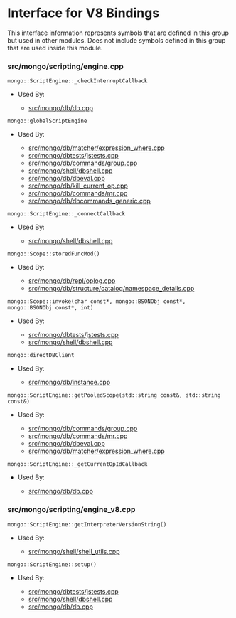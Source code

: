 
# Interface for V8 Bindings
This interface information represents symbols that are defined in this group but used in other modules.  Does not include symbols defined in this group that are used inside this module.

### src/mongo/scripting/engine.cpp

<div></div>

    mongo::ScriptEngine::_checkInterruptCallback

- Used By:

    - [src/mongo/db/db.cpp](../../../../process\_management/mongos\_and\_mongod\_mains)

<div></div>

    mongo::globalScriptEngine

- Used By:

    - [src/mongo/db/matcher/expression\_where.cpp](../../../../core\_query\_system/query\_preprocessing)
    - [src/mongo/dbtests/jstests.cpp](../../../../tests/unit\_tests)
    - [src/mongo/db/commands/group.cpp](../../../../query\_and\_operation\_handling/database\_commands)
    - [src/mongo/shell/dbshell.cpp](../../../../mongo\_shell/mongo\_shell)
    - [src/mongo/db/dbeval.cpp](../../../../query\_and\_operation\_handling/database\_commands)
    - [src/mongo/db/kill\_current\_op.cpp](../../../../query\_and\_operation\_handling/client\_and\_operation\_tracking)
    - [src/mongo/db/commands/mr.cpp](../../../../query\_and\_operation\_handling/database\_commands)
    - [src/mongo/db/dbcommands\_generic.cpp](../../../../query\_and\_operation\_handling/database\_commands)

<div></div>

    mongo::ScriptEngine::_connectCallback

- Used By:

    - [src/mongo/shell/dbshell.cpp](../../../../mongo\_shell/mongo\_shell)

<div></div>

    mongo::Scope::storedFuncMod()

- Used By:

    - [src/mongo/db/repl/oplog.cpp](../../../../replication/data\_sync)
    - [src/mongo/db/structure/catalog/namespace\_details.cpp](../../../../storage/storage\_layer\_structure)

<div></div>

    mongo::Scope::invoke(char const*, mongo::BSONObj const*, mongo::BSONObj const*, int)

- Used By:

    - [src/mongo/dbtests/jstests.cpp](../../../../tests/unit\_tests)
    - [src/mongo/shell/dbshell.cpp](../../../../mongo\_shell/mongo\_shell)

<div></div>

    mongo::directDBClient

- Used By:

    - [src/mongo/db/instance.cpp](../../../../storage/storage\_layer\_structure)

<div></div>

    mongo::ScriptEngine::getPooledScope(std::string const&, std::string const&)

- Used By:

    - [src/mongo/db/commands/group.cpp](../../../../query\_and\_operation\_handling/database\_commands)
    - [src/mongo/db/commands/mr.cpp](../../../../query\_and\_operation\_handling/database\_commands)
    - [src/mongo/db/dbeval.cpp](../../../../query\_and\_operation\_handling/database\_commands)
    - [src/mongo/db/matcher/expression\_where.cpp](../../../../core\_query\_system/query\_preprocessing)

<div></div>

    mongo::ScriptEngine::_getCurrentOpIdCallback

- Used By:

    - [src/mongo/db/db.cpp](../../../../process\_management/mongos\_and\_mongod\_mains)

### src/mongo/scripting/engine\_v8.cpp

<div></div>

    mongo::ScriptEngine::getInterpreterVersionString()

- Used By:

    - [src/mongo/shell/shell\_utils.cpp](../../../../mongo\_shell/mongo\_shell)

<div></div>

    mongo::ScriptEngine::setup()

- Used By:

    - [src/mongo/dbtests/jstests.cpp](../../../../tests/unit\_tests)
    - [src/mongo/shell/dbshell.cpp](../../../../mongo\_shell/mongo\_shell)
    - [src/mongo/db/db.cpp](../../../../process\_management/mongos\_and\_mongod\_mains)
